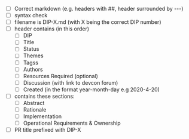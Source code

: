  * [ ] Correct markdown (e.g. headers with ##, header surrounded by ---)
 * [ ] syntax check
 * [ ] filename is DIP-X.md (with X being the correct DIP number)
 * [ ] header contains (in this order)
   * [ ] DIP
   * [ ] Title
   * [ ] Status
   * [ ] Themes
   * [ ] Tagss
   * [ ] Authors
   * [ ] Resources Required (optional)
   * [ ] Discussion (with link to devcon forum)
   * [ ] Created (in the format year-month-day e.g 2020-4-20)
 * [ ] contains these sections:
   * [ ] Abstract
   * [ ] Rationale
   * [ ] Implementation
   * [ ] Operational Requirements & Ownership
 * [ ] PR title prefixed with DIP-X
